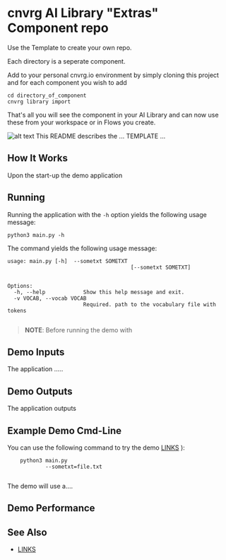 #  cnvrg AI Library "Extras" Component repo

Use the Template to create your own repo. 

Each directory is a seperate component. 

Add to your personal cnvrg.io environment by simply cloning this project and for each component you wish to add 

```
cd directory_of_component
cnvrg library import
```

That's all you will see the component in your AI Library and can now use these from your workspace or in Flows you create. 

![alt text](https://github.com/vvagias/cnvrg_ai_library_extras/blob/main/flows.png?raw=true)
This README describes the ... TEMPLATE ...

## How It Works

Upon the start-up the demo application 

## Running

Running the application with the `-h` option yields the following usage message:
```
python3 main.py -h
```
The command yields the following usage message:
```
usage: main.py [-h]  --sometxt SOMETXT
                                       [--sometxt SOMETXT]
                                     

Options:
  -h, --help            Show this help message and exit.
  -v VOCAB, --vocab VOCAB
                        Required. path to the vocabulary file with tokens
 
```

> **NOTE**: Before running the demo with 

## Demo Inputs

The application .....
## Demo Outputs
The application outputs 

## Example Demo Cmd-Line
You can use the following command to try the demo
[LINKS](../../../tools/README.md) ):
```
    python3 main.py
            --sometxt=file.txt
          
```
The demo will use a....
## Demo Performance


## See Also
* [LINKS](../../README.md)

